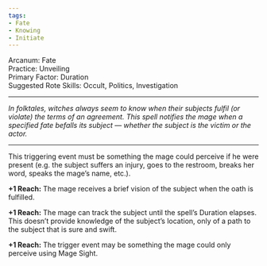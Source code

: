 ```yaml
---
tags:
- Fate
- Knowing
- Initiate
---
```


Arcanum: Fate\
Practice: Unveiling\
Primary Factor: Duration\
Suggested Rote Skills: Occult, Politics, Investigation

---

_In folktales, witches always seem to know when their subjects fulfil (or violate) the terms of an agreement. This spell notifies the mage when a specified fate befalls its subject — whether the subject is the victim or the actor._

---

This triggering event must be something the mage could perceive if he were present (e.g. the subject suffers an injury, goes to the restroom, breaks her word, speaks the mage’s name, etc.).

**+1 Reach:** The mage receives a brief vision of the subject when the oath is fulfilled.

**+1 Reach:** The mage can track the subject until the spell’s Duration elapses. This doesn’t provide knowledge of the subject’s location, only of a path to the subject that is sure and swift.

**+1 Reach:** The trigger event may be something the mage could only perceive using Mage Sight.